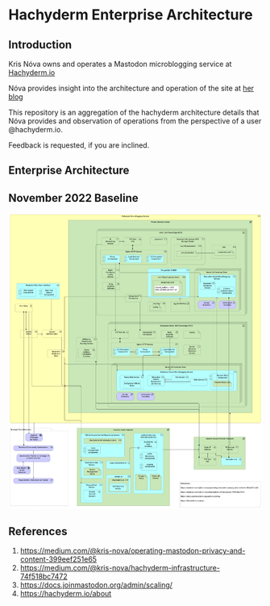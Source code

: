 # Hachyderm Enterprise Architecture

## Introduction

Kris Nóva owns and operates a Mastodon microblogging service at [Hachyderm.io](https://hachyderm.io)

Nóva provides insight into the architecture and operation of the site at [her blog](https://medium.com/@kris-nova)

This repository is an aggregation of the hachyderm architecture details that Nóva provides and observation of operations from the perspective of a user @hachyderm.io.

Feedback is requested, if you are inclined.

## Enterprise Architecture

## November 2022 Baseline

![Hachyderm architecture as of November 2022](hachyderm-io-baseline-view.png)

## References

1. https://medium.com/@kris-nova/operating-mastodon-privacy-and-content-399eef251e65
2. https://medium.com/@kris-nova/hachyderm-infrastructure-74f518bc7472
3. https://docs.joinmastodon.org/admin/scaling/
4. https://hachyderm.io/about


